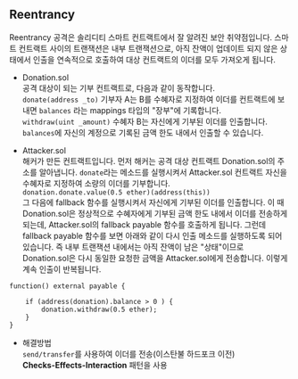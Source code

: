## Reentrancy

Reentrancy 공격은 솔리디티 스마트 컨트랙트에서 잘 알려진 보안 취약점입니다. 스마트 컨트랙트 사이의 트랜잭션은 내부 트랜잭션으로, 
아직 잔액이 업데이트 되지 않은 상태에서 인출을 연속적으로 호출하여 대상 컨트랙트의 이더를 모두 가져오게 됩니다.  

* Donation.sol  
공격 대상이 되는 기부 컨트랙트로, 다음과 같이 동작합니다.  
`donate(address _to)` 기부자 A는 B를 수혜자로 지정하여 이더를 컨트랙트에 보내면 `balances` 라는 mappings 타입의 "장부"에 기록합니다.  
`withdraw(uint _amount)` 수혜자 B는 자신에게 기부된 이더를 인출합니다. `balances`에 자신의 계정으로 기록된 금액 한도 내에서 인출할 수 있습니다.
 
* Attacker.sol  
해커가 만든 컨트랙트입니다. 
먼저 해커는 공격 대상 컨트랙트 Donation.sol의 주소를 알아냅니다. `donate`라는 메소드를 실행시켜서 Attacker.sol 컨트랙트 자신을 
수혜자로 지정하여 소량의 이더를 기부합니다.  
`donation.donate.value(0.5 ether)(address(this))`  
그 다음에 fallback 함수를 실행시켜서 자신에게 기부된 이더를 인출합니다. 이 때 Donation.sol은 정상적으로 수혜자에게 기부된 
금액 한도 내에서 이더를 전송하게 되는데, Attacker.sol의 fallback payable 함수를 호출하게 됩니다. 그런데 fallback payable 함수를 보면 
아래와 같이 다시 인출 메소드를 실행하도록 되어 있습니다. 즉 내부 트랜잭션 내에서는 아직 잔액이 남은 "상태"이므로 Donation.sol은 
다시 동일한 요청한 금액을 Attacker.sol에게 전송합니다. 이렇게 계속 인출이 반복됩니다. 

```
function() external payable {

    if (address(donation).balance > 0 ) {
        donation.withdraw(0.5 ether);
    }
}
``` 

* 해결방법  
`send/transfer`를 사용하여 이더를 전송(이스탄불 하드포크 이전)  
<b>Checks-Effects-Interaction</b> 패턴을 사용 
